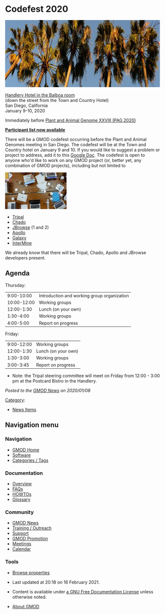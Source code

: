 



<span id="top"></span>




# <span dir="auto">Codefest 2020</span>










<img
src="https://raw.githubusercontent.com/GMOD/gmod.github.io/main/mediawiki/images/d/df/Palms.jpg" width="1052" height="218"
alt="Palms.jpg" />


  

<a href="https://sd.handlery.com/" class="external text"
rel="nofollow">Handlery Hotel in the Balboa room</a>  
(down the street from the Town and Country Hotel)  
San Diego, California  
January 9-10, 2020

Immediately before
<a href="https://www.intlpag.org/2020/" class="external text"
rel="nofollow">Plant and Animal Genome XXVIII (PAG 2020)</a>

**<a
href="https://docs.google.com/spreadsheets/d/1Kp-fGI0U88PtsbryP1j-BUGA4cduYvC2ojW9Mk0jwxU/edit#gid=0#gid=0"
class="external text" rel="nofollow">Participant list now available</a>**

  
There will be a GMOD codefest occurring before the Plant and Animal
Genomes meeting in San Diego. The codefest will be at the Town and
Country hotel on January 9 and 10. If you would like to suggest a
problem or project to address, add it to this <a
href="https://docs.google.com/document/d/1_CnUW_W4tNyl7lSlihCwZDKT45VQQxcI3I-VgjnC2Dc/edit?usp=sharing"
class="external text" rel="nofollow">Google Doc</a>. The codefest is
open to anyone who'd like to work on any GMOD project (or, better yet,
any combination of GMOD projects), including but not limited to



<img
src="https://raw.githubusercontent.com/GMOD/gmod.github.io/main/mediawiki/images/thumb/7/7f/EvoHackLaptops2010.jpg/200px-EvoHackLaptops2010.jpg"
srcset="https://raw.githubusercontent.com/GMOD/gmod.github.io/main/mediawiki/images/thumb/7/7f/EvoHackLaptops2010.jpg/300px-EvoHackLaptops2010.jpg 1.5x, https://raw.githubusercontent.com/GMOD/gmod.github.io/main/mediawiki/images/7/7f/EvoHackLaptops2010.jpg 2x"
width="200" height="119" alt="GMOD Hackathon" />



- [Tripal](Tripal.1 "Tripal")
- <a href="Chado" class="mw-redirect" title="Chado">Chado</a>
- [JBrowse](JBrowse.1 "JBrowse") (1 and 2)
- [Apollo](Apollo.1 "Apollo")
- [Galaxy](Galaxy.1 "Galaxy")
- [InterMine](InterMine "InterMine")

We already know that there will be Tripal, Chado, Apollo and JBrowse
developers present.

## <span id="Agenda" class="mw-headline">Agenda</span>

Thursday:

|             |                                             |
|-------------|---------------------------------------------|
| 9:00-10:00  | Introduction and working group organization |
| 10:00-12:00 | Working groups                              |
| 12:00-1:30  | Lunch (on your own)                         |
| 1:30-4:00   | Working groups                              |
| 4:00-5:00   | Report on progress                          |

Friday:

|            |                     |
|------------|---------------------|
| 9:00-12:00 | Working groups      |
| 12:00-1:30 | Lunch (on your own) |
| 1:30-3:00  | Working groups      |
| 3:00-3:45  | Report on progress  |

- Note: the Tripal steering committee will meet on Friday from 12:00 -
  3:00 pm at the Postcard Bistro in the Handlery.

  



*Posted to the [GMOD News](GMOD_News "GMOD News") on 2020/01/08*






[Category](Special%3ACategories "Special%3ACategories"):

- [News Items](Category%3ANews_Items "Category%3ANews Items")






## Navigation menu









### Navigation



- <span id="n-GMOD-Home">[GMOD Home](Main_Page)</span>
- <span id="n-Software">[Software](GMOD_Components)</span>
- <span id="n-Categories-.2F-Tags">[Categories /
  Tags](Categories)</span>




### Documentation



- <span id="n-Overview">[Overview](Overview)</span>
- <span id="n-FAQs">[FAQs](Category%3AFAQ)</span>
- <span id="n-HOWTOs">[HOWTOs](Category%3AHOWTO)</span>
- <span id="n-Glossary">[Glossary](Glossary)</span>




### Community



- <span id="n-GMOD-News">[GMOD News](GMOD_News)</span>
- <span id="n-Training-.2F-Outreach">[Training /
  Outreach](Training_and_Outreach)</span>
- <span id="n-Support">[Support](Support)</span>
- <span id="n-GMOD-Promotion">[GMOD Promotion](GMOD_Promotion)</span>
- <span id="n-Meetings">[Meetings](Meetings)</span>
- <span id="n-Calendar">[Calendar](Calendar)</span>




### Tools

- <span id="t-smwbrowselink"><a href="Special%3ABrowse/Codefest_2020" rel="smw-browse">Browse
  properties</a></span>



- <span id="footer-info-lastmod">Last updated at 20:18 on 16 February
  2021.</span>
<!-- - <span id="footer-info-viewcount">87,797 page views.</span> -->
- <span id="footer-info-copyright">Content is available under
  <a href="http://www.gnu.org/licenses/fdl-1.3.html" class="external"
  rel="nofollow">a GNU Free Documentation License</a> unless otherwise
  noted.</span>

<!-- -->

- <span id="footer-places-about">[About
  GMOD](GMOD%3AAbout "GMOD%3AAbout")</span>

<!-- -->




